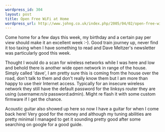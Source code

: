 ```yaml
--- 
wordpress_id: 304
layout: post
title: Open Free WiFi at Home
wordpress_url: http://www.johng.co.uk/index.php/2005/04/02/open-free-wifi-at-home/
---
```

Come home for a few days this week, my birthday and a certain pay per view should make it an excellent week :-). Good train journey up, never find it too taxing when I have something to read and Dave Meltzer's newsletter was particularly good this week.

Thought I would do a scan for wireless networks while I was here and low and behold there is another wide open network in range of the house. Simply called 'dave', I am pretty sure this is coming from the house over the road, don't talk to them and don't really know them but I am more than happy to use their Internet access. Typically for an insecure wireless network they still have the default password for the linksys router they are using (username:<em>n/a</em> password:admin). Might re flash it with some custom firmware if I get the chance.

Acoustic guitar also showed up here so now I have a guitar for when I come back here! Very good for the money and although my tuning abilities are pretty minimal I managed to get it sounding pretty good after some searching on google for a good guide.
